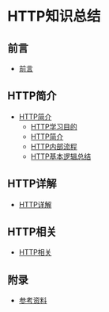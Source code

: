 # HTTP知识总结

## 前言
* [前言](README.md)

## HTTP简介
* [HTTP简介](http_intro/README.md)
  * [HTTP学习目的](http_intro/ch1_http_learn_purpose.md)
  * [HTTP简介](http_intro/ch2_http_intro.md)
  * [HTTP内部流程](http_intro/ch3_http_internal_process.md)
  * [HTTP基本逻辑总结](http_intro/ch4_http_basic_logic.md)

## HTTP详解
* [HTTP详解](http_detail/README.md)
<!-- * [HTTP的典型结构](http_detail/ch1_http_structure.md)
* [HTTP的Header头](http_detail/ch2_http_header.md)
* [HTTP的请求参数和编码](http_detail/ch3_http_req_param_encode.md)
* [HTTP的响应的状态码](http_detail/ch4_http_resp_status_code.md)
* [HTTP的响应数据格式JSON](http_detail/ch5_http_resp_data_format_json.md) -->

## HTTP相关
* [HTTP相关](http_related/README.md)
<!-- * [HTTP的工具和库](http_related/ch1_http_tool_lib.md)
* [HTTP的后台API设计](http_related/ch2_http_api_design.md)
* [HTTP相关心得](http_related/ch3_http_note_summary.md) -->

## 附录
* [参考资料](reference.md)

